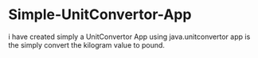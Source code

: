 # Simple-UnitConvertor-App
i have created simply a UnitConvertor App using java.unitconvertor app is the simply convert the kilogram value to pound.
